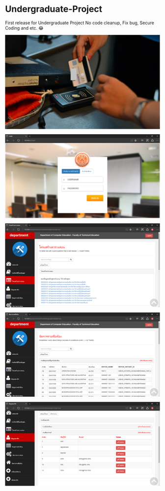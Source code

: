 # Undergraduate-Project
First release for Undergraduate Project
No code cleanup, Fix bug, Secure Coding and etc. 😂

![Alt text](/image_for_readme/hw.JPG?raw=true "")

![Alt text](/image_for_readme/login.png?raw=true "")

![Alt text](/image_for_readme/course-2.png?raw=true "")

![Alt text](/image_for_readme/room-1.png?raw=true "")

![Alt text](/image_for_readme/user-3.png?raw=true "")
